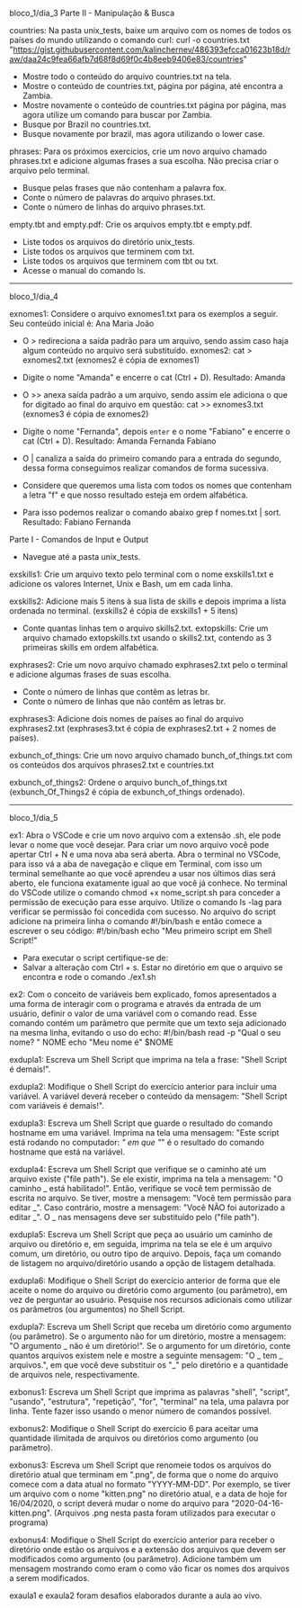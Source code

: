 bloco_1/dia_3
Parte II - Manipulação & Busca

countries: Na pasta unix_tests, baixe um arquivo com os nomes de todos os países do mundo utilizando o comando curl: curl -o countries.txt "https://gist.githubusercontent.com/kalinchernev/486393efcca01623b18d/raw/daa24c9fea66afb7d68f8d69f0c4b8eeb9406e83/countries"

- Mostre todo o conteúdo do arquivo countries.txt na tela.
- Mostre o conteúdo de countries.txt, página por página, até encontra a Zambia.
- Mostre novamente o conteúdo de countries.txt página por página, mas agora utilize um comando para buscar por Zambia.
- Busque por Brazil no countries.txt.
- Busque novamente por brazil, mas agora utilizando o lower case.

phrases: Para os próximos exercícios, crie um novo arquivo chamado phrases.txt e adicione algumas frases a sua escolha. Não precisa criar o arquivo pelo terminal.

- Busque pelas frases que não contenham a palavra fox.
- Conte o número de palavras do arquivo phrases.txt.
- Conte o número de linhas do arquivo phrases.txt.

empty.tbt and empty.pdf: Crie os arquivos empty.tbt e empty.pdf.

- Liste todos os arquivos do diretório unix_tests.
- Liste todos os arquivos que terminem com txt.
- Liste todos os arquivos que terminem com tbt ou txt.
- Acesse o manual do comando ls.

________________________________________________________________________________________________________________________________________________________________________________________________________
bloco_1/dia_4

exnomes1: Considere o arquivo exnomes1.txt para os exemplos a seguir. Seu conteúdo inicial é:
Ana
Maria
João

- O > redireciona a saída padrão para um arquivo, sendo assim caso haja algum conteúdo no arquivo será substituído.
exnomes2: cat > exnomes2.txt (exnomes2 é cópia de exnomes1)

- Digite o nome "Amanda" e encerre o cat (Ctrl + D). Resultado:
Amanda

- O >> anexa saída padrão a um arquivo, sendo assim ele adiciona o que for digitado ao final do arquivo em questão:
cat >> exnomes3.txt (exnomes3 é cópia de exnomes2)

- Digite o nome "Fernanda", depois `enter` e o nome "Fabiano" e encerre o cat (Ctrl + D). Resultado:
Amanda
Fernanda
Fabiano

- O | canaliza a saída do primeiro comando para a entrada do segundo, dessa forma conseguimos realizar comandos de forma sucessiva.
- Considere que queremos uma lista com todos os nomes que contenham a letra "f" e que nosso resultado esteja em ordem alfabética.
- Para isso podemos realizar o comando abaixo grep f nomes.txt | sort. Resultado: 
Fabiano
Fernanda

Parte I - Comandos de Input e Output
- Navegue até a pasta unix_tests.

exskills1: Crie um arquivo texto pelo terminal com o nome exskills1.txt e adicione os valores Internet, Unix e Bash, um em cada linha.

exskills2: Adicione mais 5 itens à sua lista de skills e depois imprima a lista ordenada no terminal. (exskills2 é cópia de exskills1 + 5 itens)

- Conte quantas linhas tem o arquivo skills2.txt.
extopskills: Crie um arquivo chamado extopskills.txt usando o skills2.txt, contendo as 3 primeiras skills em ordem alfabética.

exphrases2: Crie um novo arquivo chamado exphrases2.txt pelo o terminal e adicione algumas frases de suas escolha.

- Conte o número de linhas que contêm as letras br.
- Conte o número de linhas que não contêm as letras br.

exphrases3: Adicione dois nomes de países ao final do arquivo exphrases2.txt (exphrases3.txt é cópia de exphrases2.txt + 2 nomes de países).

exbunch_of_things: Crie um novo arquivo chamado bunch_of_things.txt com os conteúdos dos arquivos phrases2.txt e countries.txt

exbunch_of_things2: Ordene o arquivo bunch_of_things.txt (exbunch_Of_Things2 é cópia de exbunch_of_things ordenado).

___________________________________________________________________________________________________________________________________________________
bloco_1/dia_5

ex1: Abra o VSCode e crie um novo arquivo com a extensão .sh, ele pode levar o nome que você desejar. Para criar um novo arquivo você pode apertar Ctrl + N e uma nova aba será aberta.
Abra o terminal no VSCode, para isso vá a aba de navegação e clique em Terminal, com isso um terminal semelhante ao que você aprendeu a usar nos últimos dias será aberto, ele funciona exatamente igual ao que você já conhece. No terminal do VSCode utilize o comando chmod +x nome_script.sh para conceder a permissão de execução para esse arquivo. Utilize o comando ls -lag para verificar se permissão foi concedida com sucesso. No arquivo do script adicione na primeira linha o comando #!/bin/bash e então comece a escrever o seu código: 
 #!/bin/bash
 echo "Meu primeiro script em Shell Script!"

- Para executar o script certifique-se de:
- Salvar a alteração com Ctrl + s. Estar no diretório em que o arquivo se encontra e rode o comando ./ex1.sh

ex2: Com o conceito de variáveis bem explicado, fomos apresentados a uma forma de interagir com o programa e através da entrada de um usuário, definir o valor de uma variável com o comando read. Esse comando contém um parâmetro que permite que um texto seja adicionado na mesma linha, evitando o uso do echo:
 #!/bin/bash
 read -p "Qual o seu nome? " NOME
 echo "Meu nome é" $NOME
 
exdupla1: Escreva um Shell Script que imprima na tela a frase: "Shell Script é demais!".

exdupla2: Modifique o Shell Script do exercício anterior para incluir uma variável. A variável deverá receber o conteúdo da mensagem: "Shell Script com variáveis é demais!".

exdupla3: Escreva um Shell Script que guarde o resultado do comando hostname em uma variável. Imprima na tela uma mensagem: "Este script está rodando no computador: _" em que "_" é o resultado do comando hostname que está na variável.

exdupla4: Escreva um Shell Script que verifique se o caminho até um arquivo existe ("file path"). Se ele existir, imprima na tela a mensagem: "O caminho _ está habilitado!". Então, verifique se você tem permissão de escrita no arquivo. Se tiver, mostre a mensagem: "Você tem permissão para editar _". Caso contrário, mostre a mensagem: "Você NÃO foi autorizado a editar _". O _ nas mensagens deve ser substituído pelo ("file path").

exdupla5: Escreva um Shell Script que peça ao usuário um caminho de arquivo ou diretório e, em seguida, imprima na tela se ele é um arquivo comum, um diretório, ou outro tipo de arquivo. Depois, faça um comando de listagem no arquivo/diretório usando a opção de listagem detalhada.

exdupla6: Modifique o Shell Script do exercício anterior de forma que ele aceite o nome do arquivo ou diretório como argumento (ou parâmetro), em vez de perguntar ao usuário. Pesquise nos recursos adicionais como utilizar os parâmetros (ou argumentos) no Shell Script.

exdupla7: Escreva um Shell Script que receba um diretório como argumento (ou parâmetro). Se o argumento não for um diretório, mostre a mensagem: "O argumento _ não é um diretório!". Se o argumento for um diretório, conte quantos arquivos existem nele e mostre a seguinte mensagem: "O _ tem _ arquivos.", em que você deve substituir os "_" pelo diretório e a quantidade de arquivos nele, respectivamente.

exbonus1: Escreva um Shell Script que imprima as palavras "shell", "script", "usando", "estrutura", "repetição", "for", "terminal" na tela, uma palavra por linha. Tente fazer isso usando o menor número de comandos possível.

exbonus2: Modifique o Shell Script do exercício 6 para aceitar uma quantidade ilimitada de arquivos ou diretórios como argumento (ou parâmetro).

exbonus3: Escreva um Shell Script que renomeie todos os arquivos do diretório atual que terminam em ".png", de forma que o nome do arquivo comece com a data atual no formato "YYYY-MM-DD". Por exemplo, se tiver um arquivo com o nome "kitten.png" no diretório atual, e a data de hoje for 16/04/2020, o script deverá mudar o nome do arquivo para "2020-04-16-kitten.png".
(Arquivos .png nesta pasta foram utilizados para executar o programa)

exbonus4: Modifique o Shell Script do exercício anterior para receber o diretório onde estão os arquivos e a extensão dos arquivos que devem ser modificados como argumento (ou parâmetro). Adicione também um mensagem mostrando como eram o como vão ficar os nomes dos arquivos a serem modificados.

exaula1 e exaula2 foram desafios elaborados durante a aula ao vivo.



